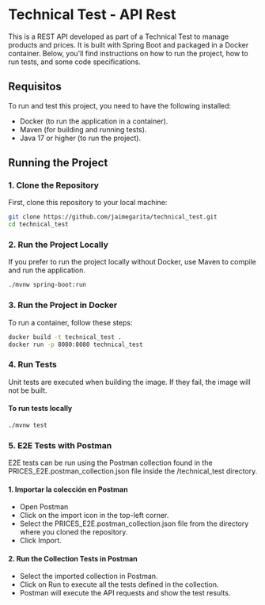 # Technical Test - API Rest

This is a REST API developed as part of a Technical Test to manage products and prices. It is built with Spring Boot and packaged in a Docker container. Below, you'll find instructions on how to run the project, how to run tests, and some code specifications.

## Requisitos

To run and test this project, you need to have the following installed:

- Docker (to run the application in a container).
- Maven (for building and running tests).
- Java 17 or higher (to run the project).

## Running the Project

### 1. Clone the Repository

First, clone this repository to your local machine:

```bash
git clone https://github.com/jaimegarita/technical_test.git
cd technical_test
```

### 2. Run the Project Locally
If you prefer to run the project locally without Docker, use Maven to compile and run the application.

```bash
./mvnw spring-boot:run
```

### 3. Run the Project in Docker
To run a container, follow these steps:

```bash
docker build -t technical_test .
docker run -p 8080:8080 technical_test
```

### 4. Run Tests

Unit tests are executed when building the image. If they fail, the image will not be built.

#### To run tests locally

 ```bash
./mvnw test
```

### 5. E2E Tests with Postman

E2E tests can be run using the Postman collection found in the PRICES_E2E.postman_collection.json file inside the /technical_test directory.

#### 1. Importar la colección en Postman

- Open Postman
- Click on the import icon in the top-left corner.
- Select the PRICES_E2E.postman_collection.json file from the directory where you cloned the repository.
- Click Import.

#### 2. Run the Collection Tests in Postman
- Select the imported collection in Postman.
- Click on Run to execute all the tests defined in the collection.
- Postman will execute the API requests and show the test results.
